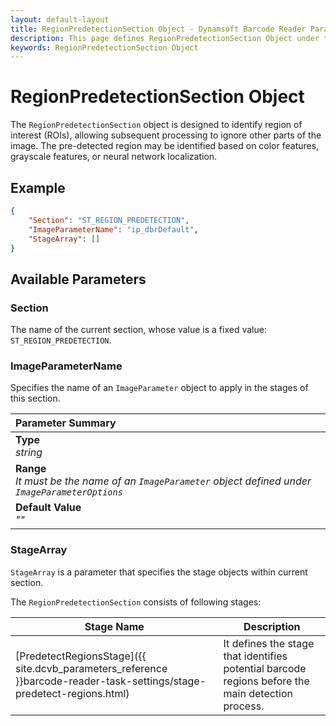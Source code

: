 ```yaml
---
layout: default-layout
title: RegionPredetectionSection Object - Dynamsoft Barcode Reader Parameters
description: This page defines RegionPredetectionSection Object under the BarcodeReaderTaskSetting.
keywords: RegionPredetectionSection Object
---
```


# RegionPredetectionSection Object

The `RegionPredetectionSection` object is designed to identify region of interest (ROIs), allowing subsequent processing to ignore other parts of the image. The pre-detected region may be identified based on color features, grayscale features, or neural network localization.

## Example

```json
{
    "Section": "ST_REGION_PREDETECTION",
    "ImageParameterName": "ip_dbrDefault",
    "StageArray": []
}
```

## Available Parameters

### Section

The name of the current section, whose value is a fixed value: `ST_REGION_PREDETECTION`.

### ImageParameterName

Specifies the name of an `ImageParameter` object to apply in the stages of this section.

| Parameter Summary |
| :------------- |
| **Type**<br>*string* |
| **Range**<br>*It must be the name of an `ImageParameter` object defined under `ImageParameterOptions`* |
| **Default Value**<br>*""* |

### StageArray

`StageArray` is a parameter that specifies the stage objects within current section.

The `RegionPredetectionSection` consists of following stages:

| Stage Name | Description |
|------------|-------------|
| [PredetectRegionsStage]({{ site.dcvb_parameters_reference }}barcode-reader-task-settings/stage-predetect-regions.html) | It defines the stage that identifies potential barcode regions before the main detection process. |
